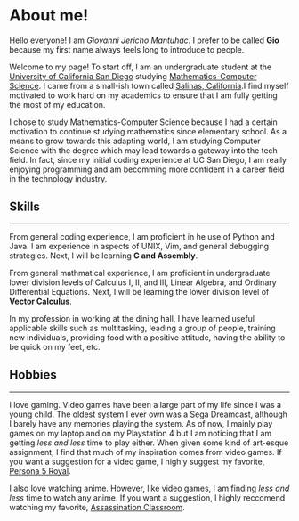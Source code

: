 # About me!

Hello everyone! I am *Giovanni Jericho Mantuhac*. I prefer to be called **Gio** because my first name always feels long to introduce to people. 

Welcome to my page! To start off, I am an undergraduate student at the [University of California San Diego](https://ucsd.edu/) studying [Mathematics-Computer Science](https://math.ucsd.edu/students/undergraduate/ma30-math-computer-science-b-s/). I came from a small-ish town called [Salinas, California](https://goo.gl/maps/9GdQRhixtecGmD4V6).I find myself motivated to work hard on my academics to ensure that I am fully getting the most of my education. 

I chose to study Mathematics-Computer Science because I had a certain motivation to continue studying mathematics since elementary school. As a means to grow towards this adapting world, I am studying Computer Science with the degree which may lead towards a gateway into the tech field. In fact, since my initial coding experience at UC San Diego, I am really enjoying programming and am becomming more confident in a career field in the technology industry.

## Skills
---
From general coding experience, I am proficient in he use of Python and Java. I am experience in aspects of UNIX, Vim, and general debugging strategies. Next, I will be learning **C and Assembly**.

From general mathmatical experience, I am proficient in undergraduate lower division levels of Calculus I, II, and III, Linear Algebra, and Ordinary Differential Equations. Next, I will be learning the lower division level of **Vector Calculus**.

In my profession in working at the dining hall, I have learned useful applicable skills such as multitasking, leading a group of people, training new individuals, providing food with a positive attitude, having the ability to be quick on my feet, etc.

## Hobbies
---
I love gaming. Video games have been a large part of my life since I was a young child. The oldest system I ever own was a Sega Dreamcast, although I barely have any memories playing the system. As of now, I mainly play games on my laptop and on my Playstation 4 but I am noticing that I am getting *less and less* time to play either. When given some kind of art-esque assignment, I find that much of my inspiration comes from video games. If you want a suggestion for a video game, I highly suggest my favorite, [Persona 5 Royal](https://youtu.be/vWWy7V9rCrA).

I also love watching anime. However, like video games, I am finding *less and less* time to watch any anime. If you want a suggestion, I highly reccomend watching my favorite, [Assassination Classroom](https://myanimelist.net/anime/24833/Ansatsu_Kyoushitsu?q=assassin&cat=anime).
